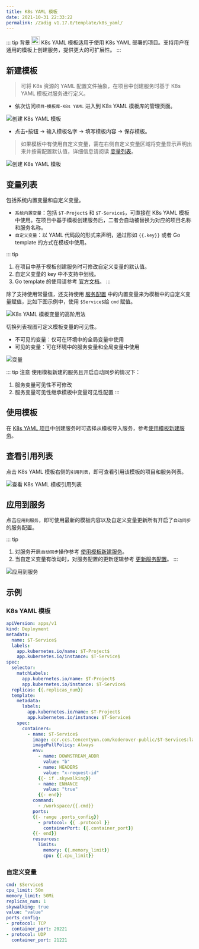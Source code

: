 ```yaml
---
title: K8s YAML 模板
date: 2021-10-31 22:33:22
permalink: /Zadig v1.17.0/template/k8s_yaml/
---
```


::: tip 背景
<img style="width:22px; height:22px" src="./_images/k8s.svg"></img> K8s YAML 模板适用于使用 K8s YAML 部署的项目。支持用户在通用的模板上创建服务，提供更大的可扩展性。
:::

## 新建模板

> 可将 K8s 资源的 YAML 配置文件抽象，在项目中创建服务时基于 K8s YAML 模板对服务进行定义。

- 依次访问`项目`-`模板库`-`K8s YAML` 进入到 K8s YAML 模板库的管理页面。

![创建 K8s YAML 模板](./_images/create_k8s_yaml_template.png)

- 点击`+`按钮 -> 输入模板名字 -> 填写模板内容 -> 保存模板。

> 如果模板中有使用自定义变量，需在右侧自定义变量区域将变量显示声明出来并按需配置默认值，详细信息请阅读 [变量列表](#变量列表)。

![创建 K8s YAML 模板](./_images/create_k8s_yaml_template_1.png)
## 变量列表

包括系统内置变量和自定义变量。

- `系统内置变量`：包括 `$T-Project$` 和 `$T-Service$`，可直接在 K8s YAML 模板中使用。在项目中基于模板创建服务后，二者会自动被替换为对应的项目名称和服务名称。
- `自定义变量`：以 YAML 代码段的形式来声明，通过形如 <span v-pre>`{{.key}}`</span> 或者 Go template 的方式在模板中使用。

::: tip
1. 在项目中基于模板创建服务时可修改自定义变量的默认值。
2. 自定义变量的 key 中不支持中划线。
3. Go template 的使用请参考 [官方文档](https://pkg.go.dev/text/template#hdr-Examples)。
:::


除了支持使用常量值，还支持使用 [服务配置](/Zadig%20v1.17.0/project/service/k8s/#变量配置) 中的内置变量来为模板中的自定义变量赋值，比如下图示例中，使用 `$Service$`给 `cmd` 赋值。

![K8s YAML 模板变量的高阶用法](./_images/furtuer_usage_of_variables_in_k8s_yaml_template.png)


切换列表视图可定义模板变量的可见性。
- 不可见的变量：仅可在环境中的全局变量中使用
- 可见的变量：可在环境中的服务变量和全局变量中使用

![变量](./_images/k8s_yaml_template_var.png)

::: tip 注意
使用模板新建的服务且开启自动同步的情况下：
1. 服务变量可见性不可修改
2. 服务变量可见性继承模板中变量可见性配置
:::

## 使用模板
在 [K8s YAML 项目](/Zadig%20v1.17.0/project/k8s-yaml/)中创建服务时可选择从模板导入服务，参考[使用模板新建服务](/Zadig%20v1.17.0/project/service/k8s/#新建服务)。

## 查看引用列表

点击 K8s YAML 模板右侧的`引用列表`，即可查看引用该模板的项目和服务列表。

![查看 K8s YAML 模板引用列表](./_images/show_k8s_yaml_template_ref.png)

## 应用到服务

点击`应用到服务`，即可使用最新的模板内容以及自定义变量更新所有开启了`自动同步`的服务配置。

::: tip
1. 对服务开启`自动同步`操作参考 [使用模板新建服务](/Zadig%20v1.17.0/project/service/k8s/#新建服务)。
2. 当自定义变量有改动时，对服务配置的更新逻辑参考 [更新服务配置](/Zadig%20v1.17.0/project/service/k8s/#更新使用模板新建的服务)。
:::

![应用到服务](./_images/apply_k8s_template_to_service.png)

## 示例

### K8s YAML 模板

``` YAML
apiVersion: apps/v1
kind: Deployment
metadata:
  name: $T-Service$
  labels:
    app.kubernetes.io/name: $T-Project$
    app.kubernetes.io/instance: $T-Service$
spec:
  selector:
    matchLabels:
      app.kubernetes.io/name: $T-Project$
      app.kubernetes.io/instance: $T-Service$
  replicas: {{.replicas_num}}
  template:
    metadata:
      labels:
        app.kubernetes.io/name: $T-Project$
        app.kubernetes.io/instance: $T-Service$
    spec:
      containers:
        - name: $T-Service$
          image: ccr.ccs.tencentyun.com/koderover-public/$T-Service$:latest
          imagePullPolicy: Always
          env:
            - name: DOWNSTREAM_ADDR
              value: "b"
            - name: HEADERS
              value: "x-request-id"
            {{- if .skywalking}}
            - name: ENHANCE
              value: "true"
            {{- end}}
          command:
            - /workspace/{{.cmd}}
          ports:
          {{- range .ports_config}}
            - protocol: {{ .protocol }}
              containerPort: {{.container_port}}
          {{- end}}
          resources:
            limits:
              memory: {{.memory_limit}}
              cpu: {{.cpu_limit}}
```

### 自定义变量

``` yaml
cmd: $Service$
cpu_limit: 50m
memory_limit: 50Mi
replicas_num: 1
skywalking: true
value: "value"
ports_config:
- protocol: TCP
  container_port: 20221
- protocol: UDP
  container_port: 21221
```